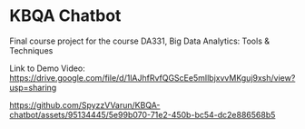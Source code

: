 # KBQA Chatbot

Final course project for the course DA331, Big Data Analytics: Tools & Techniques

Link to Demo Video: https://drive.google.com/file/d/1lAJhfRvfQGScEe5mIlbjxvvMKguj9xsh/view?usp=sharing

https://github.com/SpyzzVVarun/KBQA-chatbot/assets/95134445/5e99b070-71e2-450b-bc54-dc2e886568b5

